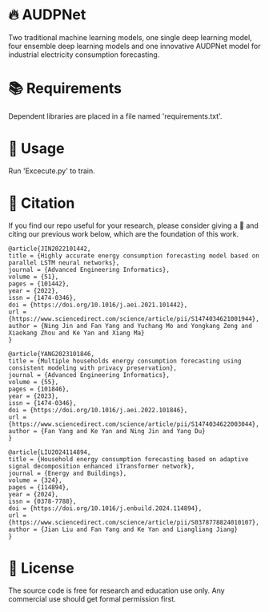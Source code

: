 # 🔥 AUDPNet
Two traditional machine learning models, one single deep learning model, four ensemble deep learning models and one innovative AUDPNet model for industrial electricity consumption forecasting.

# 📚 Requirements
Dependent libraries are placed in a file named 'requirements.txt'.

# 📒 Usage
Run 'Excecute.py' to train.
     
# 🌟 Citation

If you find our repo useful for your research, please consider giving a 🌟 and citing our previous work below, which are the foundation of this work.

```
@article{JIN2022101442,
title = {Highly accurate energy consumption forecasting model based on parallel LSTM neural networks},
journal = {Advanced Engineering Informatics},
volume = {51},
pages = {101442},
year = {2022},
issn = {1474-0346},
doi = {https://doi.org/10.1016/j.aei.2021.101442},
url = {https://www.sciencedirect.com/science/article/pii/S1474034621001944},
author = {Ning Jin and Fan Yang and Yuchang Mo and Yongkang Zeng and Xiaokang Zhou and Ke Yan and Xiang Ma}
}

@article{YANG2023101846,
title = {Multiple households energy consumption forecasting using consistent modeling with privacy preservation},
journal = {Advanced Engineering Informatics},
volume = {55},
pages = {101846},
year = {2023},
issn = {1474-0346},
doi = {https://doi.org/10.1016/j.aei.2022.101846},
url = {https://www.sciencedirect.com/science/article/pii/S1474034622003044},
author = {Fan Yang and Ke Yan and Ning Jin and Yang Du}
}

@article{LIU2024114894,
title = {Household energy consumption forecasting based on adaptive signal decomposition enhanced iTransformer network},
journal = {Energy and Buildings},
volume = {324},
pages = {114894},
year = {2024},
issn = {0378-7788},
doi = {https://doi.org/10.1016/j.enbuild.2024.114894},
url = {https://www.sciencedirect.com/science/article/pii/S0378778824010107},
author = {Jian Liu and Fan Yang and Ke Yan and Liangliang Jiang}
}
```

# 🔐 License
The source code is free for research and education use only. Any commercial use should get formal permission first.
